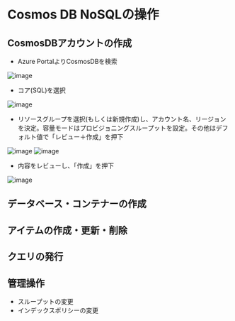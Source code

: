 # Cosmos DB NoSQLの操作

## CosmosDBアカウントの作成
   
   - Azure PortalよりCosmosDBを検索
   
   ![image](https://github.com/tahayaka-microsoft/CosmosDB-ChangeFeed-Functions/assets/94338329/eb6a3812-acdf-4259-bc98-e2e20bc9e682)

   - コア(SQL)を選択
   
   ![image](https://github.com/tahayaka-microsoft/CosmosDB-ChangeFeed-Functions/assets/94338329/ff3e816a-91bd-4422-9789-6d4e8cdea208)

   - リソースグループを選択(もしくは新規作成)し、アカウント名、リージョンを決定。容量モードはプロビジョニングスループットを設定。その他はデフォルト値で「レビュー＋作成」を押下

   ![image](https://github.com/tahayaka-microsoft/CosmosDB-ChangeFeed-Functions/assets/94338329/004bf69b-d60b-450f-b624-d5378e23f371)
   ![image](https://github.com/tahayaka-microsoft/CosmosDB-ChangeFeed-Functions/assets/94338329/c46e334a-7229-4e37-98f7-b990a0686145)

   - 内容をレビューし、「作成」を押下
  
   ![image](https://github.com/tahayaka-microsoft/CosmosDB-ChangeFeed-Functions/assets/94338329/92cbcf73-af76-4be5-a2fe-64597be82e60)


## データベース・コンテナーの作成
## アイテムの作成・更新・削除
## クエリの発行
## 管理操作
   - スループットの変更
   - インデックスポリシーの変更
